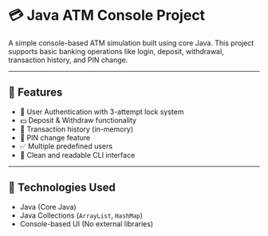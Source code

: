 # 💳 Java ATM Console Project

A simple console-based ATM simulation built using core Java. This project supports basic banking operations like login, deposit, withdrawal, transaction history, and PIN change.

---

## 📌 Features

- 🔐 User Authentication with 3-attempt lock system
- 💵 Deposit & Withdraw functionality
- 📄 Transaction history (in-memory)
- 🔁 PIN change feature
- ✅ Multiple predefined users
- 🧾 Clean and readable CLI interface

---

## 🚀 Technologies Used

- Java (Core Java)
- Java Collections (`ArrayList`, `HashMap`)
- Console-based UI (No external libraries)
